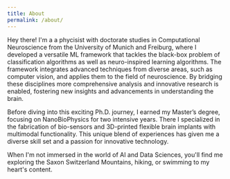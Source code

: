 ```yaml
---
title: About
permalink: /about/
---
```


Hey there! I'm a a phycisist with doctorate studies in Computational Neuroscience from the University of Munich and Freiburg, where I developed a versatile ML framework that tackles the black-box problem of classification algorithms as well as neuro-inspired learning algorithms. The framework integrates advanced techniques from diverse areas, such as computer vision, and applies them to the field of neuroscience. By bridging these disciplines more comprehensive analysis and innovative research is enabled, fostering new insights and advancements in understanding the brain.

Before diving into this exciting Ph.D. journey, I earned my Master’s degree, focusing on NanoBioPhysics for two intensive years. There I specialized in the fabrication of bio-sensors and 3D-printed flexible brain implants with multimodal functionality. This unique blend of experiences has given me a diverse skill set and a passion for innovative technology.

When I'm not immersed in the world of AI and Data Sciences, you'll find me exploring the Saxon Switzerland Mountains, hiking, or swimming to my heart's content.